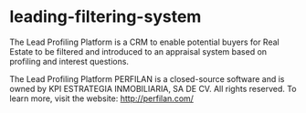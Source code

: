 # leading-filtering-system
The Lead Profiling Platform is a CRM to enable potential buyers for Real Estate to be filtered and introduced to an appraisal system based on profiling and interest questions.

The Lead Profiling Platform PERFILAN is a closed-source software and is owned by KPI ESTRATEGIA INMOBILIARIA, SA DE CV. All rights reserved.
To learn more, visit the website: http://perfilan.com/
